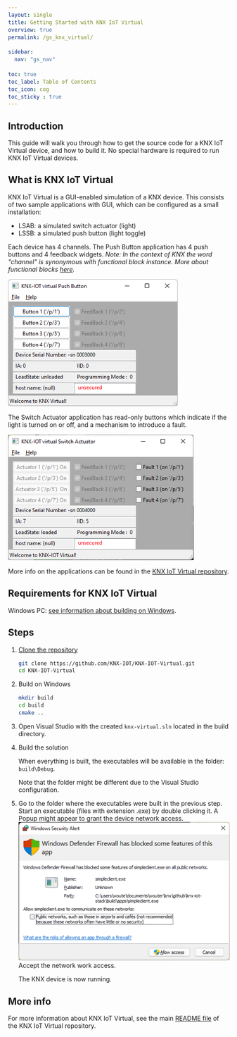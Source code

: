```yaml
---
layout: single
title: Getting Started with KNX IoT Virtual
overview: true
permalink: /gs_knx_virtual/

sidebar:
  nav: "gs_nav"

toc: true
toc_label: Table of Contents
toc_icon: cog
toc_sticky : true
---
```



## Introduction

This guide will walk you through how to get the source code for a KNX IoT Virtual device, and how to build it. No special hardware is required to run KNX IoT Virtual devices.

## What is KNX IoT Virtual

KNX IoT Virtual is a GUI-enabled simulation of a KNX device. This consists of two sample applications with GUI, which can be configured as a small installation:

- LSAB: a simulated switch actuator (light)
- LSSB: a simulated push button (light toggle)

Each device has 4 channels. The Push Button application has 4 push buttons and 4 feedback widgets.
_Note: In the context of KNX the word "channel" is synonymous with functional block instance. More about functional blocks [here](knx_ipa.md#functional-blocks--data-points)._

![push button application](/assets/images/knx-iot_virtual-PB.png)

The Switch Actuator application has read-only buttons which indicate if the light is turned on or off, and a mechanism to introduce a fault.

![switch actuator application](/assets/images/knx-iot_virtual-SA.png)

More info on the applications can be found in the [KNX IoT Virtual repository](https://github.com/KNX-IOT/KNX-IOT-Virtual).

## Requirements for KNX IoT Virtual

Windows PC: [see information about building on Windows](building_windows).

## Steps

1. [Clone the repository](https://github.com/KNX-IOT/KNX-IOT-Virtual)

   ```bash
   git clone https://github.com/KNX-IOT/KNX-IOT-Virtual.git
   cd KNX-IOT-Virtual
   ```

2. Build on Windows

   ```bash
   mkdir build
   cd build
   cmake ..
   ```

3. Open Visual Studio with the created `knx-virtual.sln` located in the build directory.

4. Build the solution

   When everything is built, the executables will be available in the folder:
   `build\Debug`.

   Note that the folder might be different due to the Visual 
   Studio configuration.

3. Go to the folder where the executables were built in the previous step. 
   Start an executable (files with extension .exe) by double clicking it.
   A Popup might appear to grant the device network access.
   ![windows defender](/assets/images/windows_defender.png)
   Accept the network work access.

   The KNX device is now running.

## More info

For more information about KNX IoT Virtual, see the main [README file](https://github.com/KNX-IOT/KNX-IOT-Virtual#readme) of the KNX IoT Virtual repository.